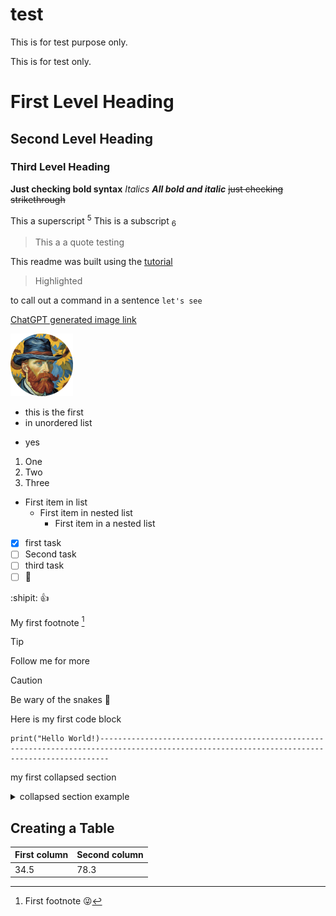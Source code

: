 
# test
This is for test purpose only.

This is for test only. 

# First Level Heading
## Second Level Heading
### Third Level Heading 

**Just checking bold syntax**
_Italics_
***All bold and italic***
~~just checking strikethrough~~

This a superscript <sup>5</sup>
This is a subscript <sub>6</sub>

 >This a a quote testing

This readme was built using the [tutorial](https://docs.github.com/en/get-started/writing-on-github/getting-started-with-writing-and-formatting-on-github/basic-writing-and-formatting-syntax)

>Highlighted

to call out a command in a sentence `let's see`

[ChatGPT generated image link](/2.c71256eb6738b9943dbe.png)

![Show the image in the text](/2.c71256eb6738b9943dbe.png)

* this is the first
* in unordered list
- yes

1. One
1. Two 
1. Three

- First item in list
   - First item in nested list
      - First item in a nested list
    
 - [x] first task
 - [ ] Second task
 - [ ] third task
 - [ ] 🎃

:shipit: :+1:

My first footnote [^1]

>[!TIP]
>Follow me for more

>[!CAUTION]
>Be wary of the snakes 🐍
[^1]: First footnote 😜

Here is my first code block

```
print("Hello World!)----------------------------------------------------------------------------------------------------------------------------------------------

```

my first collapsed section 

<details>
<summary> collapsed section example </summary>
</details>

## Creating a Table 

|First column|Second column|
|------------|-------------|
|34.5        |78.3         |

